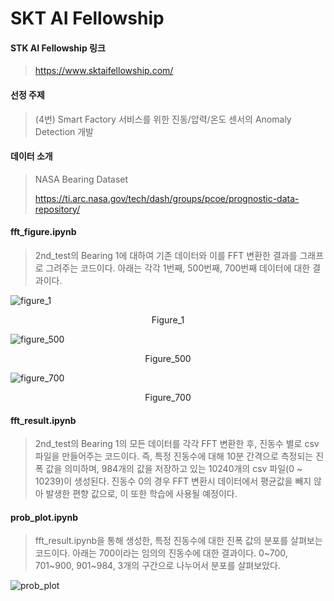 # SKT AI Fellowship



#### STK AI Fellowship 링크

> https://www.sktaifellowship.com/



#### 선정 주제

>  (4번) Smart Factory 서비스를 위한 진동/압력/온도 센서의 Anomaly Detection 개발



#### 데이터 소개

> NASA Bearing Dataset
>
> https://ti.arc.nasa.gov/tech/dash/groups/pcoe/prognostic-data-repository/
> 



#### fft_figure.ipynb

>2nd_test의 Bearing 1에 대하여 기존 데이터와 이를 FFT 변환한 결과를 그래프로 그려주는 코드이다. 아래는 각각 1번째, 500번째, 700번째 데이터에 대한 결과이다.


![figure_1](https://user-images.githubusercontent.com/68908491/118388492-cf3d9500-b65f-11eb-8dff-a0b9d8cc8e3a.png)

<p align="center">Figure_1</p>


![figure_500](https://user-images.githubusercontent.com/68908491/118388502-e8dedc80-b65f-11eb-81c9-90d3ae6bcedf.png)

<p align="center">Figure_500</p>

![figure_700](https://user-images.githubusercontent.com/68908491/118388512-f72cf880-b65f-11eb-80bc-0f0675c55fe1.png)

<p align="center">Figure_700</p>

#### fft_result.ipynb

>2nd_test의 Bearing 1의 모든 데이터를 각각 FFT 변환한 후, 진동수 별로 csv파일을 만들어주는 코드이다. 즉, 특정 진동수에 대해 10분 간격으로 측정되는 진폭 값을 의미하며, 984개의 값을 저장하고 있는 10240개의 csv 파일(0 ~ 10239)이 생성된다. 진동수 0의 경우 FFT 변환시 데이터에서 평균값을 빼지 않아 발생한 편향 값으로, 이 또한 학습에 사용될 예정이다.



#### prob_plot.ipynb

>fft_result.ipynb을 통해 생성한, 특정 진동수에 대한 진폭 값의 분포를 살펴보는 코드이다. 아래는 700이라는 임의의 진동수에 대한 결과이다. 0~700, 701~900, 901~984, 3개의 구간으로 나누어서 분포를 살펴보았다.  

![prob_plot](https://user-images.githubusercontent.com/68908491/118388518-feec9d00-b65f-11eb-961b-7d3a7750bd72.png)

